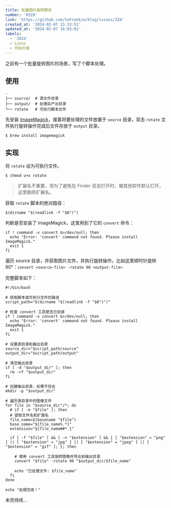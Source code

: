 ```yaml
---
title: 批量图片旋转脚本
number: '#328'
link: 'https://github.com/toFrankie/blog/issues/328'
created_at: '2024-02-07 15:33:51'
updated_at: '2024-02-07 16:03:01'
labels:
  - '2024'
  - Linux
  - 代码片段
---
```

之前有一个批量旋转图片的场景，写了个脚本处理。

## 使用

```
.
├── source/  # 源文件目录
├── output/  # 处理后产出目录
└── rotate   # 可执行脚本文件
```

先安装 [ImageMagick](https://imagemagick.org/script/command-line-processing.php)，接着将要处理的文件放置于 `source` 目录，双击 `rotate` 文件执行旋转操作完成后文件存放于 `output` 目录。

```shell
$ brew install imagemagick
```

## 实现

将 `rotate` 设为可执行文件。

```shell
$ chmod u+x rotate
```

> 扩展名不重要，但为了避免在 Finder 双击打开时，被其他软件默认打开，这里删除扩展名。

获取 `rotate` 脚本的绝对路径：

```shell
$(dirname "$(readlink -f "$0")")
```

判断是否安装了 ImageMagick，这里用到了它的 `convert` 命令：

```shell
if ! command -v convert &>/dev/null; then
  echo "Error: 'convert' command not found. Please install ImageMagick."
  exit 1
fi
```

遍历 source 目录，并获取图片文件，并执行旋转操作，比如这里顺时针旋转 90°：`convert <source-file> -rotate 90 <output-file>`

完整脚本如下：

```shell
#!/bin/bash

# 获取脚本或可执行文件的路径
script_path="$(dirname "$(readlink -f "$0")")"

# 检查 convert 工具是否已安装
if ! command -v convert &>/dev/null; then
  echo "Error: 'convert' command not found. Please install ImageMagick."
  exit 1
fi

# 设置源目录和输出目录
source_dir="$script_path/source"
output_dir="$script_path/output"

# 清空输出目录
if [ -d "$output_dir" ]; then
  rm -rf "$output_dir"
fi

# 创建输出目录，如果不存在
mkdir -p "$output_dir"

# 遍历源目录中的图像文件
for file in "$source_dir"/*; do
  # if [ -e "$file" ]; then
  # 提取文件名和扩展名
  file_name=$(basename "$file")
  base_name="${file_name%.*}"
  extension="${file_name##*.}"

  if [ -f "$file" ] && [ -n "$extension" ] && { [ "$extension" = "png" ] || [ "$extension" = "jpg" ] || [ "$extension" = "jpeg" ] || [ "$extension" = "gif" ]; }; then

    # 使用 convert 工具旋转图像并导出到输出目录
    convert "$file" -rotate 90 "$output_dir/$file_name"

    echo "已处理文件: $file_name"
  fi
done

echo "处理完成！"
```

未完待续...
